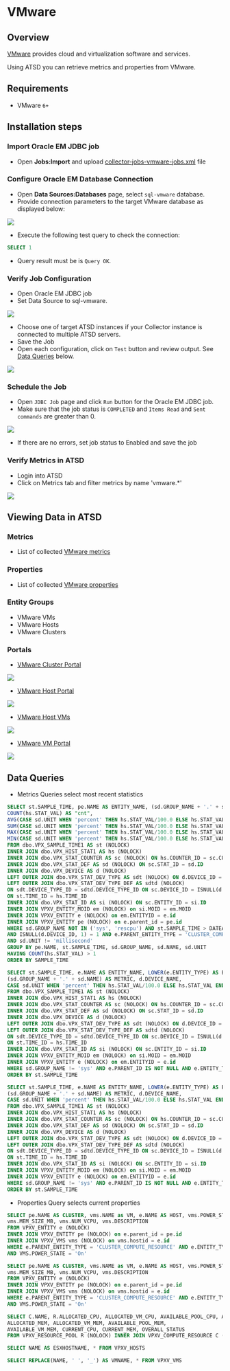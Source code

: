 # VMware

## Overview

[VMware](http://www.vmware.com/ "VMware") provides cloud and
virtualization software and services.

Using ATSD you can retrieve metrics and properties from VMware.

## Requirements

- VMware `6+`

## Installation steps

### Import Oracle EM JDBC job

* Open **Jobs:Import** and upload [collector-jobs-vmware-jobs.xml](collector-jobs-vmware-jobs.xml) file

### Configure Oracle EM Database Connection

* Open **Data Sources:Databases** page, select `sql-vmware` database.
* Provide connection parameters to the target VMware database as displayed below:

![](images/vmware-datasource.png)

* Execute the following test query to check the connection:

```SQL
SELECT 1
```

* Query result must be is `Query OK`.


### Verify Job Configuration

* Open Oracle EM JDBC job
* Set Data Source to sql-vmware.

![](images/vmware-job.png)

* Choose one of target ATSD instances if your Collector instance is connected to multiple ATSD servers.
* Save the Job
* Open each configuration, click on `Test` button and review output. See [Data Queries](#data-queries) below.

![](images/test_result.png)

### Schedule the Job

* Open `JDBC Job` page and click `Run` button for the Oracle EM JDBC job.
* Make sure that the job status is `COMPLETED` and `Items Read` and `Sent commands` are greater than 0.

![](images/test_run.png)

* If there are no errors, set job status to Enabled and save the job

### Verify Metrics in ATSD

* Login into ATSD
* Click on Metrics tab and filter metrics by name 'vmware.*'

![](images/atsd_metrics.png)

## Viewing Data in ATSD

### Metrics

* List of collected [VMware metrics](metric-list.md)

### Properties
* List of collected [VMware properties](properties-list.md)

### Entity Groups

- VMware VMs
- VMware Hosts
- VMware Clusters

### Portals

* [VMware Cluster Portal](http://axibase.com/chartlab/36ae5c9e/3/)

![](images/vmware_cluster_portal.png)

* [VMware Host Portal](http://axibase.com/chartlab/36ae5c9e)

![](images/vmware_host_portal.png)

* [VMware Host VMs](http://axibase.com/chartlab/36ae5c9e/2/)

![](images/vmware_hostvm_breakdown_portal.png)

* [ VMware VM Portal](http://axibase.com/chartlab/36ae5c9e/4/)

![](images/vmware_vm_portal.png)

## Data Queries

* Metrics Queries select most recent statistics

```SQL
SELECT st.SAMPLE_TIME, pe.NAME AS ENTITY_NAME, (sd.GROUP_NAME + '.' + sd.NAME) AS METRIC,
COUNT(hs.STAT_VAL) AS "cnt",
AVG(CASE sd.UNIT WHEN 'percent' THEN hs.STAT_VAL/100.0 ELSE hs.STAT_VAL END) AS "avg",
SUM(CASE sd.UNIT WHEN 'percent' THEN hs.STAT_VAL/100.0 ELSE hs.STAT_VAL END) AS "sum",
MAX(CASE sd.UNIT WHEN 'percent' THEN hs.STAT_VAL/100.0 ELSE hs.STAT_VAL END) AS "max",
MIN(CASE sd.UNIT WHEN 'percent' THEN hs.STAT_VAL/100.0 ELSE hs.STAT_VAL END) AS "min"
FROM dbo.VPX_SAMPLE_TIME1 AS st (NOLOCK)
INNER JOIN dbo.VPX_HIST_STAT1 AS hs (NOLOCK)
INNER JOIN dbo.VPX_STAT_COUNTER AS sc (NOLOCK) ON hs.COUNTER_ID = sc.COUNTER_ID
INNER JOIN dbo.VPX_STAT_DEF AS sd (NOLOCK) ON sc.STAT_ID = sd.ID
INNER JOIN dbo.VPX_DEVICE AS d (NOLOCK)
LEFT OUTER JOIN dbo.VPX_STAT_DEV_TYPE AS sdt (NOLOCK) ON d.DEVICE_ID = sdt.DEVICE_ID
LEFT OUTER JOIN dbo.VPX_STAT_DEV_TYPE_DEF AS sdtd (NOLOCK)
ON sdt.DEVICE_TYPE_ID = sdtd.DEVICE_TYPE_ID ON sc.DEVICE_ID = ISNULL(d.DEVICE_ID, 1)
ON st.TIME_ID = hs.TIME_ID
INNER JOIN dbo.VPX_STAT_ID AS si (NOLOCK) ON sc.ENTITY_ID = si.ID
INNER JOIN VPXV_ENTITY_MOID em (NOLOCK) on si.MOID = em.MOID
INNER JOIN VPXV_ENTITY e (NOLOCK) on em.ENTITYID = e.id
INNER JOIN VPXV_ENTITY pe (NOLOCK) on e.parent_id = pe.id
WHERE sd.GROUP_NAME NOT IN ('sys', 'rescpu') AND st.SAMPLE_TIME > DATEADD(MINUTE, -10, ?)
AND ISNULL(d.DEVICE_ID, 1) = 1 AND e.PARENT_ENTITY_TYPE = 'CLUSTER_COMPUTE_RESOURCE'
AND sd.UNIT != 'millisecond'
GROUP BY pe.NAME, st.SAMPLE_TIME, sd.GROUP_NAME, sd.NAME, sd.UNIT
HAVING COUNT(hs.STAT_VAL) > 1
ORDER BY SAMPLE_TIME
```

```SQL
SELECT st.SAMPLE_TIME, e.NAME AS ENTITY_NAME, LOWER(e.ENTITY_TYPE) AS ENTITY_TYPE,
(sd.GROUP_NAME + '.' + sd.NAME) AS METRIC, d.DEVICE_NAME,
CASE sd.UNIT WHEN 'percent' THEN hs.STAT_VAL/100.0 ELSE hs.STAT_VAL END AS STAT_VALUE
FROM dbo.VPX_SAMPLE_TIME1 AS st (NOLOCK)
INNER JOIN dbo.VPX_HIST_STAT1 AS hs (NOLOCK)
INNER JOIN dbo.VPX_STAT_COUNTER AS sc (NOLOCK) ON hs.COUNTER_ID = sc.COUNTER_ID
INNER JOIN dbo.VPX_STAT_DEF AS sd (NOLOCK) ON sc.STAT_ID = sd.ID
INNER JOIN dbo.VPX_DEVICE AS d (NOLOCK)
LEFT OUTER JOIN dbo.VPX_STAT_DEV_TYPE AS sdt (NOLOCK) ON d.DEVICE_ID = sdt.DEVICE_ID
LEFT OUTER JOIN dbo.VPX_STAT_DEV_TYPE_DEF AS sdtd (NOLOCK)
ON sdt.DEVICE_TYPE_ID = sdtd.DEVICE_TYPE_ID ON sc.DEVICE_ID = ISNULL(d.DEVICE_ID, 1)
ON st.TIME_ID = hs.TIME_ID
INNER JOIN dbo.VPX_STAT_ID AS si (NOLOCK) ON sc.ENTITY_ID = si.ID
INNER JOIN VPXV_ENTITY_MOID em (NOLOCK) on si.MOID = em.MOID
INNER JOIN VPXV_ENTITY e (NOLOCK) on em.ENTITYID = e.id
WHERE sd.GROUP_NAME != 'sys' AND e.PARENT_ID IS NOT NULL AND e.ENTITY_TYPE != 'VM' AND st.SAMPLE_TIME > DATEADD(MINUTE, -10, ?)
ORDER BY st.SAMPLE_TIME
```

```SQL
SELECT st.SAMPLE_TIME, e.NAME AS ENTITY_NAME, LOWER(e.ENTITY_TYPE) AS ENTITY_TYPE,
(sd.GROUP_NAME + '.' + sd.NAME) AS METRIC, d.DEVICE_NAME,
CASE sd.UNIT WHEN 'percent' THEN hs.STAT_VAL/100.0 ELSE hs.STAT_VAL END AS STAT_VALUE
FROM dbo.VPX_SAMPLE_TIME1 AS st (NOLOCK)
INNER JOIN dbo.VPX_HIST_STAT1 AS hs (NOLOCK)
INNER JOIN dbo.VPX_STAT_COUNTER AS sc (NOLOCK) ON hs.COUNTER_ID = sc.COUNTER_ID
INNER JOIN dbo.VPX_STAT_DEF AS sd (NOLOCK) ON sc.STAT_ID = sd.ID
INNER JOIN dbo.VPX_DEVICE AS d (NOLOCK)
LEFT OUTER JOIN dbo.VPX_STAT_DEV_TYPE AS sdt (NOLOCK) ON d.DEVICE_ID = sdt.DEVICE_ID
LEFT OUTER JOIN dbo.VPX_STAT_DEV_TYPE_DEF AS sdtd (NOLOCK)
ON sdt.DEVICE_TYPE_ID = sdtd.DEVICE_TYPE_ID ON sc.DEVICE_ID = ISNULL(d.DEVICE_ID, 1)
ON st.TIME_ID = hs.TIME_ID
INNER JOIN dbo.VPX_STAT_ID AS si (NOLOCK) ON sc.ENTITY_ID = si.ID
INNER JOIN VPXV_ENTITY_MOID em (NOLOCK) on si.MOID = em.MOID
INNER JOIN VPXV_ENTITY e (NOLOCK) on em.ENTITYID = e.id
WHERE sd.GROUP_NAME != 'sys' AND e.PARENT_ID IS NOT NULL AND e.ENTITY_TYPE = 'VM' AND st.SAMPLE_TIME > DATEADD(MINUTE, -10, ?)
ORDER BY st.SAMPLE_TIME
```
* Properties Query selects current properties
```SQL
SELECT pe.NAME AS CLUSTER, vms.NAME as VM, e.NAME AS HOST, vms.POWER_STATE,
vms.MEM_SIZE_MB, vms.NUM_VCPU, vms.DESCRIPTION
FROM VPXV_ENTITY e (NOLOCK)
INNER JOIN VPXV_ENTITY pe (NOLOCK) on e.parent_id = pe.id
INNER JOIN VPXV_VMS vms (NOLOCK) on vms.hostid = e.id
WHERE e.PARENT_ENTITY_TYPE = 'CLUSTER_COMPUTE_RESOURCE' AND e.ENTITY_TYPE = 'HOST'
AND VMS.POWER_STATE = 'On'
```


```SQL
SELECT pe.NAME AS CLUSTER, vms.NAME as VM, e.NAME AS HOST, vms.POWER_STATE,
vms.MEM_SIZE_MB, vms.NUM_VCPU, vms.DESCRIPTION
FROM VPXV_ENTITY e (NOLOCK)
INNER JOIN VPXV_ENTITY pe (NOLOCK) on e.parent_id = pe.id
INNER JOIN VPXV_VMS vms (NOLOCK) on vms.hostid = e.id
WHERE e.PARENT_ENTITY_TYPE = 'CLUSTER_COMPUTE_RESOURCE' AND e.ENTITY_TYPE = 'HOST'
AND VMS.POWER_STATE = 'On'
```

```SQL
SELECT C.NAME, R.ALLOCATED_CPU, ALLOCATED_VM_CPU, AVAILABLE_POOL_CPU, AVAILABLE_VM_CPU,
ALLOCATED_MEM, ALLOCATED_VM_MEM, AVAILABLE_POOL_MEM,
AVAILABLE_VM_MEM, CURRENT_CPU, CURRENT_MEM, OVERALL_STATUS
FROM VPXV_RESOURCE_POOL R (NOLOCK) INNER JOIN VPXV_COMPUTE_RESOURCE C (NOLOCK) ON R.PARENT_ID = C.RESOURCEPOOLID
```

```SQL
SELECT NAME AS ESXHOSTNAME, * FROM VPXV_HOSTS
```

```SQL
SELECT REPLACE(NAME, ' ', '_') AS VMNAME, * FROM VPXV_VMS
```


